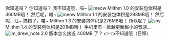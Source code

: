 <ChatBubble role="bot" avatar="https://mkzi-nya.github.io/story/files/raingpt.png">
你知道吗？
</ChatBubble>

<ChatBubble role="bot" avatar="https://mkzi-nya.github.io/story/files/raingpt.png">
你知道吗？
</ChatBubble>

<ChatBubble role="user" avatar="https://mkzi-nya.github.io/story/files/me.png">
我不知道哦，喵~
</ChatBubble>

<ChatBubble role="user" avatar="https://mkzi-nya.github.io/story/files/me.png">
<img src="https://mkzi-nya.github.io/story/files/raingpt/meow.png" alt="meow" class="chat-image" />
</ChatBubble>

<ChatBubble role="bot" avatar="https://mkzi-nya.github.io/story/files/raingpt.png">
Milthm 1.0 的安装包体积是360MB哦！
</ChatBubble>

<ChatBubble role="user" avatar="https://mkzi-nya.github.io/story/files/me.png">
然后呢，喵~
</ChatBubble>

<ChatBubble role="user" avatar="https://mkzi-nya.github.io/story/files/me.png">
<img src="https://mkzi-nya.github.io/story/files/raingpt/meow.png" alt="meow" class="chat-image" />
</ChatBubble>

<ChatBubble role="bot" avatar="https://mkzi-nya.github.io/story/files/raingpt.png">
Milthm 1.1 的安装包体积是293MB哦！
</ChatBubble>

<ChatBubble role="user" avatar="https://mkzi-nya.github.io/story/files/me.png">
然后呢，汪~
</ChatBubble>

<ChatBubble role="user" avatar="https://mkzi-nya.github.io/story/files/me.png">
搞错了，喵~
</ChatBubble>

<ChatBubble role="bot" avatar="https://mkzi-nya.github.io/story/files/raingpt.png">
Milthm 1.3 的安装包体积是276MB哦！
</ChatBubble>

<ChatBubble role="user" avatar="https://mkzi-nya.github.io/story/files/me.png">
所以呢？
</ChatBubble>

<ChatBubble role="user" avatar="https://mkzi-nya.github.io/story/files/me.png">
<img src="https://mkzi-nya.github.io/story/files/raingpt/shy.png" alt="shy" class="chat-image" />
</ChatBubble>

<ChatBubble role="bot" avatar="https://mkzi-nya.github.io/story/files/raingpt.png">
Milthm 1.4 的安装包体积是201MB哦！
</ChatBubble>

<ChatBubble role="user" avatar="https://mkzi-nya.github.io/story/files/me.png">
手机里有一款越更新越小的音游...
</ChatBubble>

<ChatBubble role="user" avatar="https://mkzi-nya.github.io/story/files/me.png">
<img src="https://mkzi-nya.github.io/story/files/raingpt/im_drew_note.png" alt="im_drew_note" class="chat-image" />
</ChatBubble>

<ChatBubble role="user" avatar="https://mkzi-nya.github.io/story/files/me.png">
2.0 版本怎么接近 400MB 了？
</ChatBubble>

<ChatBubble role="bot" avatar="https://mkzi-nya.github.io/story/files/raingpt.png">
👉👈不知道哦（目移）
</ChatBubble>
